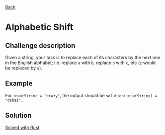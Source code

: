 [Back](../README.md)


# Alphabetic Shift

## Challenge description

Given a string, your task is to replace each of its characters by the next one in the English alphabet; i.e. replace `a` with `b`, replace `b` with `c`, etc (`z` would be replaced by `a`).

## Example

For `inputString = "crazy"`, the output should be `solution(inputString) = "dsbaz".`

## Solution

[Solved with Rust](alphabetic_shift.rs)

